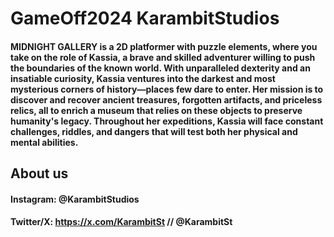 # GameOff2024 KarambitStudios
#### MIDNIGHT GALLERY is a 2D platformer with puzzle elements, where you take on the role of Kassia, a brave and skilled adventurer willing to push the boundaries of the known world. With unparalleled dexterity and an insatiable curiosity, Kassia ventures into the darkest and most mysterious corners of history—places few dare to enter. Her mission is to discover and recover ancient treasures, forgotten artifacts, and priceless relics, all to enrich a museum that relies on these objects to preserve humanity's legacy. Throughout her expeditions, Kassia will face constant challenges, riddles, and dangers that will test both her physical and mental abilities.

## About us
#### Instagram: @KarambitStudios
#### Twitter/X: https://x.com/KarambitSt // @KarambitSt
